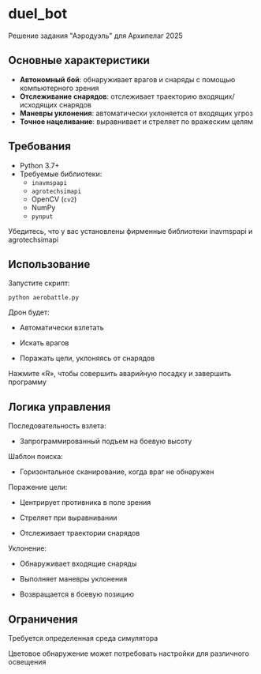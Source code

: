 # duel_bot
Решение задания "Аэродуэль" для Архипелаг 2025

## Основные характеристики

- **Автономный бой**: обнаруживает врагов и снаряды с помощью компьютерного зрения
- **Отслеживание снарядов**: отслеживает траекторию входящих/исходящих снарядов
- **Маневры уклонения**: автоматически уклоняется от входящих угроз
- **Точное нацеливание**: выравнивает и стреляет по вражеским целям

## Требования

- Python 3.7+
- Требуемые библиотеки:
  - `inavmspapi`
  - `agrotechsimapi`
  - OpenCV (`cv2`)
  - NumPy
  - `pynput`


Убедитесь, что у вас установлены фирменные библиотеки inavmspapi и agrotechsimapi

## Использование

Запустите скрипт:

    python aerobattle.py

Дрон будет:

  - Автоматически взлетать

  - Искать врагов

  - Поражать цели, уклоняясь от снарядов

Нажмите «R», чтобы совершить аварийную посадку и завершить программу

## Логика управления

Последовательность взлета:

  - Запрограммированный подъем на боевую высоту

Шаблон поиска:

  - Горизонтальное сканирование, когда враг не обнаружен

Поражение цели:

  - Центрирует противника в поле зрения

  - Стреляет при выравнивании

  - Отслеживает траектории снарядов

Уклонение:

  - Обнаруживает входящие снаряды

  - Выполняет маневры уклонения

  - Возвращается в боевую позицию

## Ограничения

Требуется определенная среда симулятора

Цветовое обнаружение может потребовать настройки для различного освещения
